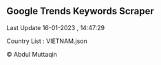 

## Google Trends Keywords Scraper 
 
Last Update 16-01-2023 , 14:47:29

Country List :
VIETNAM.json



© Abdul Muttaqin 
